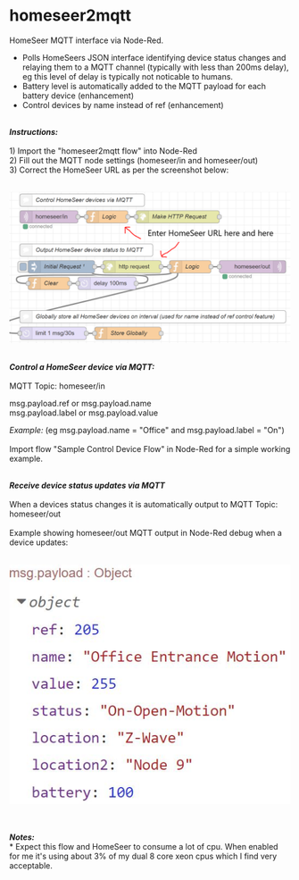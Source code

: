 # homeseer2mqtt
HomeSeer MQTT interface via Node-Red.
<BR>
* Polls HomeSeers JSON interface identifying device status changes and relaying them to a MQTT channel (typically with less than 200ms delay), eg this level of delay is typically not noticable to humans.
* Battery level is automatically added to the MQTT payload for each battery device (enhancement)
* Control devices by name instead of ref (enhancement)

<BR>
<B><I>Instructions:</I></B>
<BR>
<BR>
1) Import the "homeseer2mqtt flow" into Node-Red
<BR>
2) Fill out the MQTT node settings (homeseer/in and homeseer/out)
<BR>
3) Correct the HomeSeer URL as per the screenshot below:
<BR>
<BR>

![Screenshot](/images/setup.png)

<BR>
<B><I>Control a HomeSeer device via MQTT:</I></B>
<BR>
<BR>
MQTT Topic: homeseer/in

msg.payload.ref or msg.payload.name
<BR>
msg.payload.label or msg.payload.value
  
<I>Example:</I> (eg msg.payload.name = "Office" and msg.payload.label = "On")
<BR>
<BR>
Import flow "Sample Control Device Flow" in Node-Red for a simple working example.

<BR>
<B><I>Receive device status updates via MQTT</I></B>
<BR>
<BR>
When a devices status changes it is automatically output to MQTT Topic: homeseer/out
<BR>
<BR>
Example showing homeseer/out MQTT output in Node-Red debug when a device updates:
<BR>
<BR>
  
![Screenshot](/images/examplenoderedoutput.JPG)

<BR>
<BR>
<B><I>Notes:</I></B>
<BR>
* Expect this flow and HomeSeer to consume a lot of cpu. When enabled for me it's using about 3% of my dual 8 core xeon cpus which I find very acceptable.
